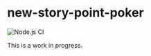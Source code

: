 # new-story-point-poker

![Node.js CI](https://github.com/ericbrian/new-story-point-poker/workflows/Node.js%20CI/badge.svg)

This is a work in progress.
